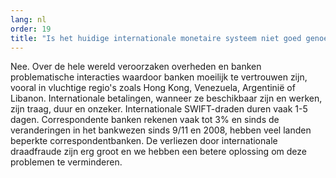 ```yaml
---
lang: nl
order: 19
title: "Is het huidige internationale monetaire systeem niet goed genoeg?"
---
```


Nee. Over de hele wereld veroorzaken overheden en banken problematische interacties waardoor banken moeilijk te vertrouwen zijn, vooral in vluchtige regio's zoals Hong Kong, Venezuela, Argentinië of Libanon. Internationale betalingen, wanneer ze beschikbaar zijn en werken, zijn traag, duur en onzeker. Internationale SWIFT-draden duren vaak 1-5 dagen. Correspondente banken rekenen vaak tot 3% en sinds de veranderingen in het bankwezen sinds 9/11 en 2008, hebben veel landen beperkte correspondentbanken. De verliezen door internationale draadfraude zijn erg groot en we hebben een betere oplossing om deze problemen te verminderen.
